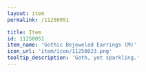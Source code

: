 ```yaml
---
layout: item
permalink: /11250051

title: Item
id: 11250051
item_name: 'Gothic Bejeweled Earrings (M)'
icon_url: 'item/icon/11250023.png'
tooltip_description: 'Goth, yet sparkling.'
---
```

